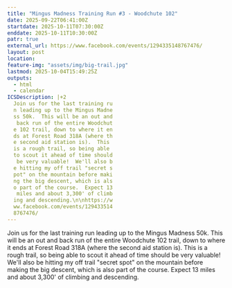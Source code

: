 ```yaml
---
title: "Mingus Madness Training Run #3 - Woodchute 102"
date: 2025-09-22T06:41:00Z
startdate: 2025-10-11T07:30:00Z
enddate: 2025-10-11T10:30:00Z
patr: true
external_url: https://www.facebook.com/events/1294335148767476/
layout: post
location: 
feature-img: "assets/img/big-trail.jpg"
lastmod: 2025-10-04T15:49:25Z
outputs:
  - html
  - calendar
ICSDescription: |+2
  Join us for the last training ru  n leading up to the Mingus Madne  ss 50k.  This will be an out and   back run of the entire Woodchut  e 102 trail, down to where it en  ds at Forest Road 318A (where th  e second aid station is).  This   is a rough trail, so being able   to scout it ahead of time should   be very valuable!  We'll also b  e hitting my off trail "secret s  pot" on the mountain before maki  ng the big descent, which is als  o part of the course.  Expect 13   miles and about 3,300' of climb  ing and descending.\n\nhttps://w  ww.facebook.com/events/129433514  8767476/
---
```


Join us for the last training run leading up to the Mingus Madness 50k.  This will be an out and back run of the entire Woodchute 102 trail, down to where it ends at Forest Road 318A (where the second aid station is).  This is a rough trail, so being able to scout it ahead of time should be very valuable!  We'll also be hitting my off trail "secret spot" on the mountain before making the big descent, which is also part of the course.  Expect 13 miles and about 3,300' of climbing and descending.<br>
  <br>
  

